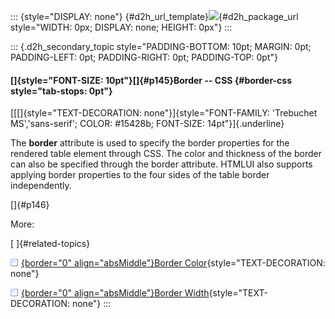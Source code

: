 ::: {style="DISPLAY: none"}
[](ms-xhelp:///?Id=d2h_url_template){#d2h_url_template}![](!package_url!){#d2h_package_url style="WIDTH: 0px; DISPLAY: none; HEIGHT: 0px"}
:::

::: {.d2h_secondary_topic style="PADDING-BOTTOM: 10pt; MARGIN: 0pt; PADDING-LEFT: 0pt; PADDING-RIGHT: 0pt; PADDING-TOP: 0pt"}
#### []{style="FONT-SIZE: 10pt"}[]{#p145}Border -- CSS {#border-css style="tab-stops: 0pt"}

[[[]{style="TEXT-DECORATION: none"}]{style="FONT-FAMILY: 'Trebuchet MS','sans-serif'; COLOR: #15428b; FONT-SIZE: 14pt"}]{.underline} 

The **border** attribute is used to specify the border properties for the rendered table element through CSS. The color and thickness of the border can also be specified through the border attribute. HTMLUI also supports applying border properties to the four sides of the table border independently.

[]{#p146} 

More:

[ ]{#related-topics}

[![](button.gif){border="0" align="absMiddle"}Border Color](ms-xhelp:///?Id=8eeb7e10-27c6-4466-94f8-56cc67e33ff6){style="TEXT-DECORATION: none"}

[![](button.gif){border="0" align="absMiddle"}Border Width](ms-xhelp:///?Id=be3b7d0d-deb9-4d09-aac0-9ce2997829ed){style="TEXT-DECORATION: none"}
:::
